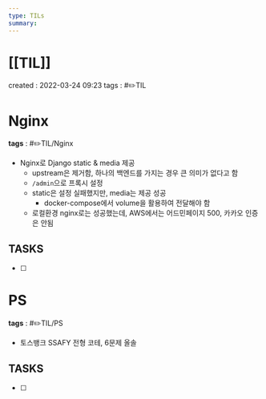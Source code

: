```yaml
---
type: TILs
summary: 
---
```


# [[TIL]]
created : 2022-03-24 09:23
tags : #✏️TIL

# Nginx
**tags** : #✏️TIL/Nginx 
- Nginx로 Django static & media 제공
	- upstream은 제거함, 하나의 백엔드를 가지는 경우 큰 의미가 없다고 함
	- `/admin`으로 프록시 설정
	- static은 설정 실패했지만, media는 제공 성공
		- docker-compose에서 volume을 활용하여 전달해야 함
	- 로컬환경 nginx로는 성공했는데, AWS에서는 어드민페이지 500, 카카오 인증은 안됨

## TASKS
- [ ] 

# PS
**tags** : #✏️TIL/PS
- 토스뱅크 SSAFY 전형 코테, 6문제 올솔

## TASKS
- [ ] 
